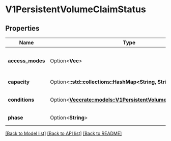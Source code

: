 # V1PersistentVolumeClaimStatus

## Properties

Name | Type | Description | Notes
------------ | ------------- | ------------- | -------------
**access_modes** | Option<**Vec<String>**> | AccessModes contains the actual access modes the volume backing the PVC has. More info: https://kubernetes.io/docs/concepts/storage/persistent-volumes#access-modes-1 | [optional]
**capacity** | Option<**::std::collections::HashMap<String, String>**> | Represents the actual resources of the underlying volume. | [optional]
**conditions** | Option<[**Vec<crate::models::V1PersistentVolumeClaimCondition>**](v1.PersistentVolumeClaimCondition.md)> | Current Condition of persistent volume claim. If underlying persistent volume is being resized then the Condition will be set to 'ResizeStarted'. | [optional]
**phase** | Option<**String**> | Phase represents the current phase of PersistentVolumeClaim. | [optional]

[[Back to Model list]](../README.md#documentation-for-models) [[Back to API list]](../README.md#documentation-for-api-endpoints) [[Back to README]](../README.md)



